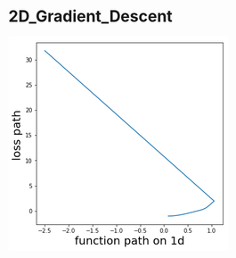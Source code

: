 # 2D_Gradient_Descent

![fig1](https://github.com/ppayora/2D_Gradient_Descent/blob/master/Plain_GD_path.png)
